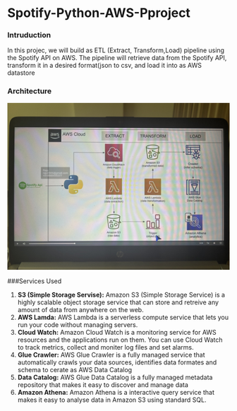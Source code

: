 # Spotify-Python-AWS-Pproject

### Intruduction
In this projec, we will build as ETL (Extract, Transform,Load) pipeline using the Spotify API on AWS. The pipeline will retrieve data from the Spotify API, transform it in a desired format(json to csv, and load it into as AWS datastore

### Architecture
![Architecture Diagram](https://github.com/rajukalapala/spotify--python-aws-project/blob/main/Spotify_Data_Pipeline.jpg) 

###Services Used
1. **S3 (Simple Storage Servise):** Amazon S3 (Simple Storage Service) is a highly scalable object storage service that can store and retreive any amount of data from anywhere on the web.
2. **AWS Lamda:** AWS Lambda is a serverless compute service that lets you run your code without managing servers.
3. **Cloud Watch:** Amazon Cloud Watch is a monitoring service for AWS resources and the applications run on them. You can use Cloud Watch to track metrics, collect and moniter log files and set alarms.
4. **Glue Crawler:** AWS Glue Crawler is a fully managed service that automatically crawls your data sources, identifies data formates and schema to cerate as AWS Data Catalog
5. **Data Catalog:** AWS Glue Data Catalog is a fully managed metadata repository that makes it easy to discover and manage data
6. **Amazon Athena:** Amazon Athena is a interactive query service that makes it easy to analyse data in Amazon S3 using standard SQL.
